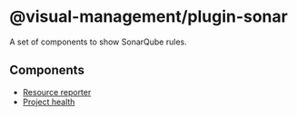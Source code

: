 # @visual-management/plugin-sonar

A set of components to show SonarQube rules.

## Components

* [Resource reporter](resource-reporter/)
* [Project health](project-health/)
